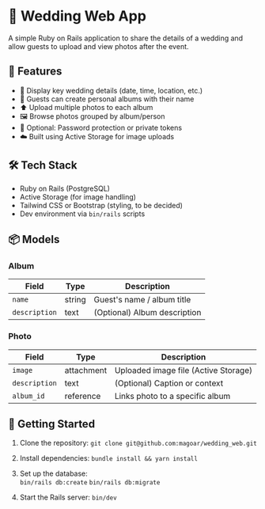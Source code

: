 # 💍 Wedding Web App

A simple Ruby on Rails application to share the details of a wedding and allow guests to upload and view photos after the event.

## 🎯 Features

- 📆 Display key wedding details (date, time, location, etc.)
- 📸 Guests can create personal albums with their name
- ⬆️ Upload multiple photos to each album
- 🖼️ Browse photos grouped by album/person
- 🧼 Optional: Password protection or private tokens
- ☁️ Built using Active Storage for image uploads

## 🛠️ Tech Stack

- Ruby on Rails (PostgreSQL)
- Active Storage (for image handling)
- Tailwind CSS or Bootstrap (styling, to be decided)
- Dev environment via `bin/rails` scripts

## 📦 Models

### Album

| Field       | Type    | Description                         |
|-------------|---------|-------------------------------------|
| `name`      | string  | Guest's name / album title          |
| `description` | text  | (Optional) Album description        |

### Photo

| Field         | Type      | Description                       |
|---------------|-----------|-----------------------------------|
| `image`       | attachment | Uploaded image file (Active Storage) |
| `description` | text      | (Optional) Caption or context     |
| `album_id`    | reference | Links photo to a specific album   |

## 🚀 Getting Started

1. Clone the repository:
   `git clone git@github.com:magoar/wedding_web.git`

2. Install dependencies:
   `bundle install && yarn install`

3. Set up the database:  
   `bin/rails db:create`
   `bin/rails db:migrate`

5. Start the Rails server:
   `bin/dev`
